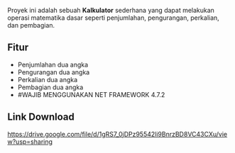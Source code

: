 Proyek ini adalah sebuah **Kalkulator** sederhana yang dapat melakukan operasi matematika dasar seperti penjumlahan, pengurangan, perkalian, dan pembagian.

## Fitur

- Penjumlahan dua angka
- Pengurangan dua angka
- Perkalian dua angka
- Pembagian dua angka
- #WAJIB MENGGUNAKAN NET FRAMEWORK 4.7.2

## Link Download
https://drive.google.com/file/d/1gRS7_0jDPz95542li9BnrzBD8VC43CXu/view?usp=sharing
